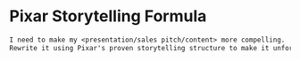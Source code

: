 # Pixar Storytelling Formula

```txt
I need to make my <presentation/sales pitch/content> more compelling. 
Rewrite it using Pixar's proven storytelling structure to make it unforgettable.
```
